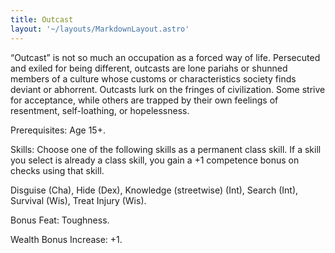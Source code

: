 ```yaml
---
title: Outcast
layout: '~/layouts/MarkdownLayout.astro'
---
```

“Outcast” is not so much an occupation as a forced way of life. Persecuted and
exiled for being different, outcasts are lone pariahs or shunned members of a
culture whose customs or characteristics society finds deviant or abhorrent.
Outcasts lurk on the fringes of civilization. Some strive for acceptance,
while others are trapped by their own feelings of resentment, self-loathing,
or hopelessness.

Prerequisites: Age 15+.

Skills: Choose one of the following skills as a permanent class skill. If a
skill you select is already a class skill, you gain a +1 competence bonus on
checks using that skill.

Disguise (Cha), Hide (Dex), Knowledge (streetwise) (Int), Search (Int),
Survival (Wis), Treat Injury (Wis).

Bonus Feat: Toughness.

Wealth Bonus Increase: +1.

